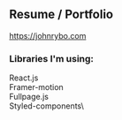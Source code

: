 ## Resume / Portfolio

https://johnrybo.com

### Libraries I'm using:

React.js\
Framer-motion\
Fullpage.js\
Styled-components\
